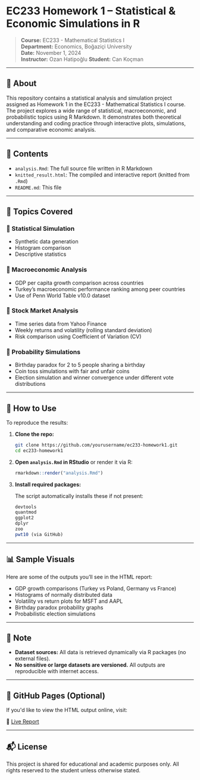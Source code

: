 # EC233 Homework 1 – Statistical & Economic Simulations in R

> **Course:** EC233 - Mathematical Statistics I  
> **Department:** Economics, Boğaziçi University  
> **Date:** November 1, 2024  
> **Instructor:** Ozan Hatipoğlu
> **Student:** Can Koçman

---

## 📘 About

This repository contains a statistical analysis and simulation project assigned as Homework 1 in the EC233 - Mathematical Statistics I course. The project explores a wide range of statistical, macroeconomic, and probabilistic topics using R Markdown. It demonstrates both theoretical understanding and coding practice through interactive plots, simulations, and comparative economic analysis.

---

## 📂 Contents

- `analysis.Rmd`: The full source file written in R Markdown
- `knitted_result.html`: The compiled and interactive report (knitted from `.Rmd`)
- `README.md`: This file

---

## 🧪 Topics Covered

### 🔹 Statistical Simulation

- Synthetic data generation
- Histogram comparison
- Descriptive statistics

### 🔹 Macroeconomic Analysis

- GDP per capita growth comparison across countries
- Turkey’s macroeconomic performance ranking among peer countries
- Use of Penn World Table v10.0 dataset

### 🔹 Stock Market Analysis

- Time series data from Yahoo Finance
- Weekly returns and volatility (rolling standard deviation)
- Risk comparison using Coefficient of Variation (CV)

### 🔹 Probability Simulations

- Birthday paradox for 2 to 5 people sharing a birthday
- Coin toss simulations with fair and unfair coins
- Election simulation and winner convergence under different vote distributions

---

## 🧰 How to Use

To reproduce the results:

1. **Clone the repo:**

   ```bash
   git clone https://github.com/yourusername/ec233-homework1.git
   cd ec233-homework1
   ```

2. **Open `analysis.Rmd` in RStudio** or render it via R:

   ```r
   rmarkdown::render("analysis.Rmd")
   ```

3. **Install required packages:**

   The script automatically installs these if not present:

   ```r
   devtools
   quantmod
   ggplot2
   dplyr
   zoo
   pwt10 (via GitHub)
   ```

---

## 📊 Sample Visuals

Here are some of the outputs you’ll see in the HTML report:

- GDP growth comparisons (Turkey vs Poland, Germany vs France)
- Histograms of normally distributed data
- Volatility vs return plots for MSFT and AAPL
- Birthday paradox probability graphs
- Probabilistic election simulations

---

## 📎 Note

- **Dataset sources:** All data is retrieved dynamically via R packages (no external files).
- **No sensitive or large datasets are versioned.** All outputs are reproducible with internet access.

---

## 🔗 GitHub Pages (Optional)

If you'd like to view the HTML output online, visit:

📎 [Live Report](https://cankocman.github.io/statistics-project/)

---

## 📬 License

This project is shared for educational and academic purposes only. All rights reserved to the student unless otherwise stated.
